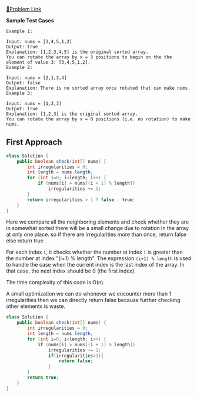 
[📍Problem Link](https://leetcode.com/problems/check-if-array-is-sorted-and-rotated/description/)

**Sample Test Cases**
```
Example 1:

Input: nums = [3,4,5,1,2]
Output: true
Explanation: [1,2,3,4,5] is the original sorted array.
You can rotate the array by x = 3 positions to begin on the the element of value 3: [3,4,5,1,2].
Example 2:

Input: nums = [2,1,3,4]
Output: false
Explanation: There is no sorted array once rotated that can make nums.
Example 3:

Input: nums = [1,2,3]
Output: true
Explanation: [1,2,3] is the original sorted array.
You can rotate the array by x = 0 positions (i.e. no rotation) to make nums.

```
## First Approach
```java
class Solution {
    public boolean check(int[] nums) {
        int irregularities = 0;
        int length = nums.length;
        for (int i=0; i<length; i++) {
            if (nums[i] > nums[(i + 1) % length])
                irregularities += 1;
        }
        return irregularities > 1 ? false : true;
    }
}
```
Here we compare all the neighboring elements and check whether they are in somewhat sorted
there will be a small change due to rotation in the array at only one place.
so if there are irregularities more than once, return false
else return true

For each index `i`, it checks whether the number at index `i` is greater than the number at index "(i+1) % length". The expression `(i+1) % length` is used to handle the case when the current index is the last index of the array. In that case, the next index should be 0 (the first index).

The time complexity of this code is O(n).
<br>

A small optimization we can do whenever we encounter more than 1 irregularities then we can directly return false because further checking other elements is waste.

```java
class Solution {
    public boolean check(int[] nums) {
        int irregularities = 0;
        int length = nums.length;
        for (int i=0; i<length; i++) {
            if (nums[i] > nums[(i + 1) % length])
                irregularities += 1;
                if(irregularities>1){
                    return false;
                }
        }
        return true;
    }
}
```